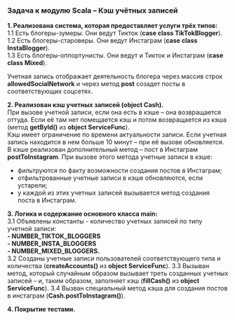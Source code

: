 ### Задача к модулю Scala – Кэш учётных записей

**1. Реализована система, которая предоставляет услуги трёх типов:**  
1.1 Есть блогеры-зумеры. Они ведут Тикток (**case class TikTokBlogger**).   
1.2 Есть блогеры-староверы. Они ведут Инстаграм (**case class InstaBlogger**).   
1.3 Есть блогеры-оппортунисты. Они ведут и Тикток и Инстаграм (**case class Mixed**).     

Учетная запись отображает деятельность блогера через массив строк **allowedSocialNetwork** и через метод **post** созадет посты в соответствующих соцсетях.   

**2. Реализован кэш учетных записей (object Cash).**  
При вызове учетной записи, если она есть в кэше – она возвращается оттуда. Если её там нет помещается кэш и потом возвращается из кэша (метод **getById()** из **object ServiceFunc**).    
Кэш имеет ограничение по времени актуальности записи. Если учетная запись находится в нем больше 10 минут – при её вызове обновляется.  
В кэше реализован дополнительный метод – пост в Инстаграм **postToInstagram**. При вызове этого метода учетные записи в кэше:
- фильтруются по факту возможности создания постов в Инстаграм;
- отфильтрованные учетные записи в кэше обновляются, если устарели;
- у каждой из этих учетных записей вызывается метод создания поста в Инстаграм.

**3. Логика и содержание основного класса main:**  
3.1 Объявлены константы - количество учетных записей по типу учетной записи:  
**-  NUMBER_TIKTOK_BLOGGERS**  
**-  NUMBER_INSTA_BLOGGERS**  
**-  NUMBER_MIXED_BLOGGERS.**  
3.2 Созданы учетные записи пользователей соответствующего типа и количества (**createAccounts()** из **object ServiceFunc**).
3.3 Вызыван метод, который случайным образом вызывает треть созданных учетных записей – и, таким образом, заполняет кэш (**fillCash()** из **object ServiceFunc**).
3.4 Вызван специальный метод кэша для создания постов в инстаграм (**Cash.postToInstagram()**).  
  
**4. Покрытие тестами.**







